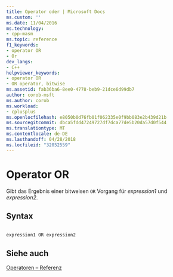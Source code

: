```yaml
---
title: Operator oder | Microsoft Docs
ms.custom: ''
ms.date: 11/04/2016
ms.technology:
- cpp-masm
ms.topic: reference
f1_keywords:
- operator OR
- Or
dev_langs:
- C++
helpviewer_keywords:
- operator OR
- OR operator, bitwise
ms.assetid: fab36ba6-8ee0-4778-beb9-21dce6d99db7
author: corob-msft
ms.author: corob
ms.workload:
- cplusplus
ms.openlocfilehash: e8050b0d76fb01f062335e0f9bb083e2b439d21b
ms.sourcegitcommit: dbca5fdd47249727df7dca77de5b20da57d0f544
ms.translationtype: MT
ms.contentlocale: de-DE
ms.lasthandoff: 04/28/2018
ms.locfileid: "32052559"
---
```

# <a name="operator-or"></a>Operator OR
Gibt das Ergebnis einer bitweisen `OR` Vorgang für *expression1* und *expression2*.  
  
## <a name="syntax"></a>Syntax  
  
```  
  
expression1 OR expression2  
```  
  
## <a name="see-also"></a>Siehe auch  
 [Operatoren – Referenz](../../assembler/masm/operators-reference.md)